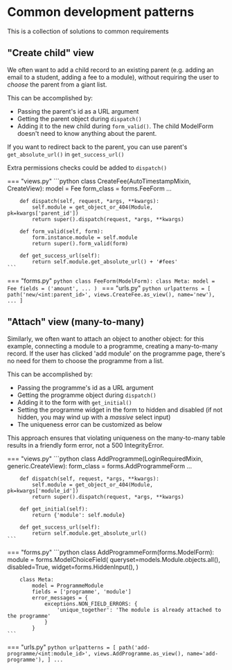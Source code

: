 # Common development patterns
This is a collection of solutions to common requirements

## "Create child" view
We often want to add a child record to an existing parent (e.g. adding an email to a student, adding a fee to a module), without requiring the user to _choose_ the parent from a giant list.

This can be accomplished by:

* Passing the parent's id as a URL argument
* Getting the parent object during `dispatch()`
* Adding it to the new child during `form_valid()`.  The child ModelForm doesn't need to know anything about the parent.

If you want to redirect back to the parent, you can use parent's `get_absolute_url()` in `get_success_url()`

Extra permissions checks could be added to `dispatch()`

=== "views.py"
    ```python
    class CreateFee(AutoTimestampMixin, CreateView):
        model = Fee
        form_class = forms.FeeForm
        ...

        def dispatch(self, request, *args, **kwargs):
            self.module = get_object_or_404(Module, pk=kwargs['parent_id'])
            return super().dispatch(request, *args, **kwargs)

        def form_valid(self, form):
            form.instance.module = self.module
            return super().form_valid(form)

        def get_success_url(self):
            return self.module.get_absolute_url() + '#fees'
    ```
=== "forms.py"
    ```python
    class FeeForm(ModelForm):
        class Meta:
            model = Fee
            fields = ('amount', ... )
    ```
=== "urls.py"
    ```python
    urlpatterns = [
        path('new/<int:parent_id>', views.CreateFee.as_view(), name='new'),
        ...
    ]
    ```

## "Attach" view (many-to-many)
Similarly, we often want to attach an object to another object: for this example,  connecting a module to a programme, creating a many-to-many record.  If the user has clicked 'add module' on the programme page, there's no need for them to choose the programme from a list.

This can be accomplished by:

* Passing the programme's id as a URL argument
* Getting the programme object during `dispatch()`
* Adding it to the form with `get_initial()`
* Setting the programme widget in the form to hidden and disabled (if not hidden,
  you may wind up with a _massive_ select input)
* The uniqueness error can be customized as below

This approach ensures that violating uniqueness on the many-to-many table results in a friendly form error, not a 500 IntegrityError.

=== "views.py"
    ```python
    class AddProgramme(LoginRequiredMixin, generic.CreateView):
        form_class = forms.AddProgrammeForm
        ...

        def dispatch(self, request, *args, **kwargs):
            self.module = get_object_or_404(Module, pk=kwargs['module_id'])
            return super().dispatch(request, *args, **kwargs)

        def get_initial(self):
            return {'module': self.module}

        def get_success_url(self):
            return self.module.get_absolute_url()
    ```

=== "forms.py"
    ```python
    class AddProgrammeForm(forms.ModelForm):
        module = forms.ModelChoiceField(
            queryset=models.Module.objects.all(),
            disabled=True,
            widget=forms.HiddenInput(),
        )

        class Meta:
            model = ProgrammeModule
            fields = ['programme', 'module']
            error_messages = {
                exceptions.NON_FIELD_ERRORS: {
                    'unique_together': 'The module is already attached to the programme'
                }
            }
    ```
=== "urls.py"
    ```python
    urlpatterns = [
        path('add-programme/<int:module_id>', views.AddProgramme.as_view(), name='add-programme'),
    ]
    ...
    ```
